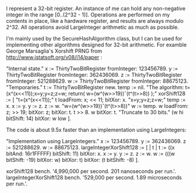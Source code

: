 I represent a 32-bit register. An instance of me can hold any non-negative integer in the range [0..(2^32 - 1)]. Operations are performed on my contents in place, like a hardware register, and results are always modulo 2^32. All operations avoid LargeInteger arithmetic as much as possible.

I'm mainly used by the SecureHashAlgorithm class, but I can be used for implementing other algorithms designed for 32-bit arithmetic. For examble George Marsaglia's Xorshift PRNG from http://www.jstatsoft.org/v08/i14/paper :

"Internal state."
x := ThirtyTwoBitRegister fromInteger: 123456789.
y := ThirtyTwoBitRegister fromInteger: 362436069.
z := ThirtyTwoBitRegister fromInteger: 521288629.
w := ThirtyTwoBitRegister fromInteger: 88675123.
"Temporaries."
t := ThirtyTwoBitRegister new.
temp := nil.
"The algorithm: t=(x^(x<<11));x=y;y=z;z=w; return( w=(w^(w>>19))ˆ(t^(t>>8)) );"
xorShift128 := [
	"t=(x^(x<<11));"
	t
		loadFrom: x;
		<< 11;
		bitXor: x.
	"x=y;y=z;z=w;"
	temp := x.
	x := y.
	y := z.
	z := w.
	"w=(w^(w>>19))ˆ(t^(t>>8))"
	w := temp.
	w
		loadFrom: z;
		>> 19;
		bitXor: z;
		bitXor: t.
	t >> 8.
	w bitXor: t.
	"Truncate to 30 bits."
	(w hi bitShift: 14) bitXor: w low ].

The code is about 9.5x faster than an implementation using LargeIntegers:

"Implementation using LargeIntegers."
x := 123456789.
y := 362436069.
z := 521288629.
w := 88675123.
largeIntegerXorShift128 := [
	| t |
	t := ((x bitAnd: 16r1FFFFF) bitShift: 11) bitXor: x.
	x := y.
	y := z.
	z := w.
	w := (((w bitShift: -19) bitXor: w) bitXor: t) bitXor: (t bitShift: -8) ].

xorShift128 bench. '4,990,000 per second. 201 nanoseconds per run.'.
largeIntegerXorShift128 bench. '529,000 per second. 1.89 microseconds per run.'.